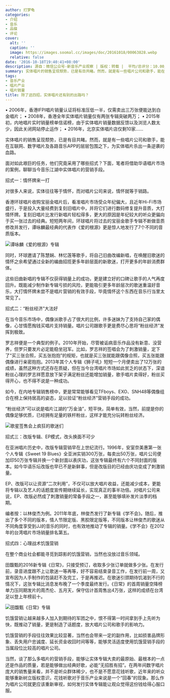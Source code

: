 ```yaml
---
author: 打梦龟
categories:
- 介绍
- 音乐
- 品碟
- 评论
cover:
  alt: ''
  caption: ''
  image: https://images.soomal.cc/images/doc/20161018/00063828.webp
  relative: false
date: '2016-10-18T19:40:41+08:00'
description: 源自：微信公众号-新音乐产业观察 | 版权：转载 |  平均/总评分：10.00/20
summary: 实体唱片的销售呈现颓势，已是有目共睹。然而，就是有一些唱片公司和歌手，能在互联网、数字唱片及各路音乐APP的层层包围之下，为实体唱片杀出一条逆袭的血路。面对如此艰巨的任务，他们究竟采用了哪些招式？
tags:
- 音乐产业
- 唱片产业
- 唱片销量
title: 除了这四招，实体唱片还有别的出路吗？
---
```


• 2006年，香港IFPI唱片销量认证将标准压低一半，仅需卖出三万张便能达到白金唱片；
• 2008年，香港全年实体唱片销量仅有两张专辑突破两万；
• 2015年初，内地唱片实时销量榜单信诺榜，由于实体唱片销量数据反馈以及浏览人数太少，因此关闭网站停止运作；
• 2016年，北京实体唱片店仅剩10家……


实体唱片的销售呈现颓势，已是有目共睹。然而，就是有一些唱片公司和歌手，能在互联网、数字唱片及各路音乐APP的层层包围之下，为实体唱片杀出一条逆袭的血路。

面对如此艰巨的任务，他们究竟采用了哪些招式？下面，笔者将借助华语唱片市场的案例，聊聊当今音乐江湖中实体唱片的营销手段。 

招式一：情怀牌来一打

对很多人来说，实体往往等于情怀，而对唱片公司来说，情怀就等于销路。

香港环球唱片收购宝丽金唱片后，看准唱片市场受众年纪偏大，且近年Hi-Fi市场盛行，于是投入大量经费到复刻旧唱片中，并将它们进行数码修复提升音质，大打情怀牌。复刻旧唱片比发行新唱片轻松得多，更大的原因是年纪较大的听众更偏向于买一张过去的经典。短短两年间，环球唱片将过去的宝丽金歌手专辑不断做音质修改并发行，谭咏麟最经典的代表作《爱的根源》更是惊人地发行了7个不同的音质版本。

![谭咏麟《爱的根源》专辑](https://images.soomal.cc/images/doc/20161018/00063825.webp)





同时，环球邀请了陈慧娴、林忆莲等歌手，将自己旧曲改编新唱，在唤醒旧歌迷的情怀之余希望通过全新的编曲招揽更多年龄层面的新歌迷，打开更多的年龄消费群体。

这些旧曲新唱的专辑不仅获得销量上的成功，更是建立好的口碑让歌手的人气再度回升。既能减少制作新专辑亏损的风险，更能吸引更多年龄层次的歌迷重温好音乐，大打情怀牌未尝不是唱片营销的有效手段，毕竟情怀这个东西在音乐行当里太常见了。

招式二：“粉丝经济”大法好

在当今音乐市场中，偶像派歌手占了很大的比例，许多迷妹为了支持自己家的偶像，心甘情愿掏钱买唱片支持销量。唱片公司跟歌手更是费尽心思将“粉丝经济”发挥到极致。

罗志祥便是一个典型的例子。2010年开始，尽管被诟病音乐作品没有新意、没营养，但罗只要发片必定能稳坐冠军。比如，罗志祥的签唱会为了刺激销量，定下了“买三张合照，买五张抱抱”的规矩，也就是买三张就能跟偶像合照，买五张能跟偶像进行亲密抱抱。2013年其个人专辑《狮子吼》短短一个月便卖出了12万张的成绩，虽然这种方式还存在质疑，但在当今台湾唱片市场如此贫乏的状态下，深谙粉丝心理的罗志祥愿意放下架子满足粉丝还能增加销量，歌手唱片卖得好，粉丝买得开心，也不得不说是一种成功。

如今，在内地专辑销售榜中，更是常常能够看见TFboys、EXO、SNH48等偶像组合在榜上保持居高的姿态，足以验证“粉丝经济”营销手段的成功。

“粉丝经济”可以说是唱片江湖的“万金油”，短平快，简单有效，当然，前提是你的偶像足够优质，已经拥有足量的铁杆粉丝，这样才能充分玩转粉丝经济。

![歌星签售会上疯狂的歌迷们](https://images.soomal.cc/images/doc/20161018/00063826.webp)





招式三：改版专辑、EP模式，改头换面不可少

在亚洲唱片历史中，改版专辑营销早在上世纪流行。1996年，安室奈美惠第一张个人专辑《Sweet 19 Blues》全亚洲实销300万张，每卖出50万张，唱片公司便加印50万张专辑并换一个新封面以表庆功，这张专辑最终有六个不同封面的版本。如今华语乐坛改版也早已不是新鲜事，但是改版目的已经由庆功变成了刺激销量。

EP、改版可以让资源“二次利用”，不仅可以放大唱片收益，还能减少成本，更能将专辑以及艺人的话题度宣传期继续延长，实现真正的事半功倍。对唱片公司来说，EP、改版必然成了刺激销量的常备手段之一，甚至能够填补发片淡季的档期。


编者按：以林俊杰为例。2011年年底，林俊杰发行了新专辑《学不会》。随后，推出了多个不同的版本，情人节限定版、黑胶限定版等，不同版本让林俊杰的歌迷从不同角度享受到JJ的音乐的同时，也有效地推动了专辑的销量。《学不会》在2012年的台湾唱片市场销量排名第五。


招式四：心理战术饥饿营销

在整个商业社会都能寻觅到踪影的饥饿营销，当然也没放过音乐领域。

田馥甄的2016新专辑《日常》，只接受预订，收取多少张订单就做多少张。在发行前，录音进度跟不上让歌迷一等再等，好不容易结束录音工作，在发行前一周，又宣布因为人手制作的包装赶不及完工，于是再推迟。在歌迷引颈期待饥渴到不行的情况下，这张专辑比消息发布晚了一个季度最终发行。《日常》的首周销量空降榜单力压同期发片的周杰伦、五月天，保守估计首周售出4万张，这样的成绩在台湾足以登上年榜前十。

![田馥甄《日常》专辑](https://images.soomal.cc/images/doc/20161018/00063827.webp)





饥饿营销让越来越多人加入到期待的军团之中，恨不得第一时间拿到手上先听为快，既推动了销量，更是制造了话题度，放大唱片公司和歌手的影响力。

饥饿营销的手段往往效果比较显著，当然也会带来一定的副作用，比如损害品牌形象、丢失用户忠诚度、延长资金收回时间等等，能够灵活适度使用饥饿营销手段的当属段位比较高的唱片公司。

当然，谈了那么多唱片的营销手段，能够让实体专辑大卖的最原始、最根本的一点还是作品的质量，若是能够做出经典好歌，必能“无招胜有招”。在两年间数字唱片庞大的销售量来看，并不是听众群体稀少，也不是不愿意花钱听歌，近年来的听众能够重新树立版权意识，花钱听歌对于音乐产业来说是一个“回春”的现象。那么作为唱片公司就更应该重新审视，如何发行实体专辑能让观众觉得这份钱给得心服口服。